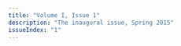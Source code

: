 ```yaml
---
title: "Volume I, Issue 1"
description: "The inaugural issue, Spring 2015"
issueIndex: "1"
---
```

